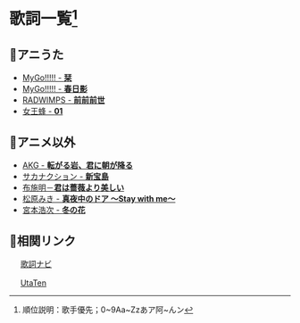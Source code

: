 # 歌詞一覧[^1]

## 🎇アニうた

- [MyGo!!!!! - **栞**](ja/shiori.md)
- [MyGo!!!!! - **春日影**](ja/haruhikage.md)
- [RADWIMPS - **前前前世**](ja/zenzenzense.md)
- [女王蜂 - **01**](ja/01.md)

## 🎏アニメ以外

- [AKG - **転がる岩、君に朝が降る**](ja/korogaruiwa.md)
- [サカナクション - **新宝島**](ja/shintakarajima.md)
- [布施明－**君は薔薇より美しい**](ja/kimihabara.md)
- [松原みき - **真夜中のドア ～Stay with me～**](ja/mayonakanodoa.md)
- [宮本浩次 - **冬の花**](ja/fuyunohana.md)

## 🔗相関リンク

<p>
    <img src="https://kashinavi.com/img/kashinavi.gif" alt="" height="16">
    <a href="https://kashinavi.com">歌詞ナビ</a>
</p>
<p>
    <img src="https://cdn.utaten.com/images/pc/header/logo.png" alt="" height="16">
    <a href="https://utaten.com/">UtaTen</a>
</p>

[^1]: 順位説明：歌手優先；0\~9Aa\~Zzあア阿\~んン
